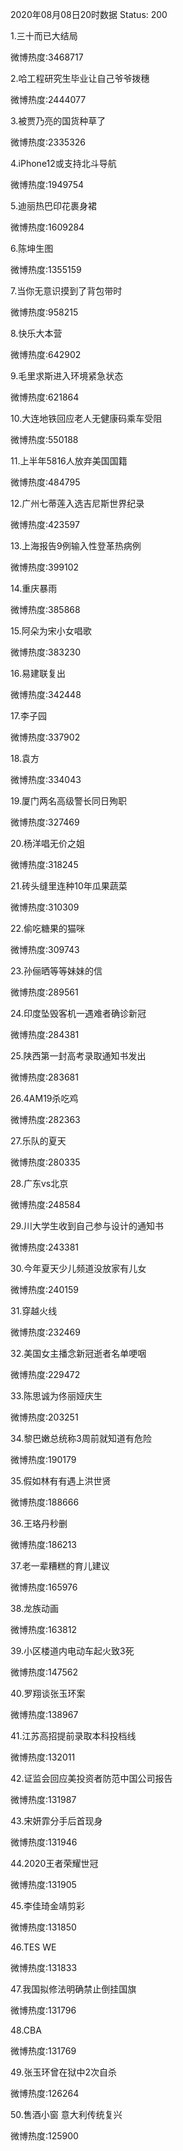 2020年08月08日20时数据
Status: 200

1.三十而已大结局

微博热度:3468717

2.哈工程研究生毕业让自己爷爷拨穗

微博热度:2444077

3.被贾乃亮的国货种草了

微博热度:2335326

4.iPhone12或支持北斗导航

微博热度:1949754

5.迪丽热巴印花裹身裙

微博热度:1609284

6.陈坤生图

微博热度:1355159

7.当你无意识摸到了背包带时

微博热度:958215

8.快乐大本营

微博热度:642902

9.毛里求斯进入环境紧急状态

微博热度:621864

10.大连地铁回应老人无健康码乘车受阻

微博热度:550188

11.上半年5816人放弃美国国籍

微博热度:484795

12.广州七蒂莲入选吉尼斯世界纪录

微博热度:423597

13.上海报告9例输入性登革热病例

微博热度:399102

14.重庆暴雨

微博热度:385868

15.阿朵为宋小女唱歌

微博热度:383230

16.易建联复出

微博热度:342448

17.李子园

微博热度:337902

18.袁方

微博热度:334043

19.厦门两名高级警长同日殉职

微博热度:327469

20.杨洋唱无价之姐

微博热度:318245

21.砖头缝里连种10年瓜果蔬菜

微博热度:310309

22.偷吃糖果的猫咪

微博热度:309743

23.孙俪晒等等妹妹的信

微博热度:289561

24.印度坠毁客机一遇难者确诊新冠

微博热度:284381

25.陕西第一封高考录取通知书发出

微博热度:283681

26.4AM19杀吃鸡

微博热度:282363

27.乐队的夏天

微博热度:280335

28.广东vs北京

微博热度:248584

29.川大学生收到自己参与设计的通知书

微博热度:243381

30.今年夏天少儿频道没放家有儿女

微博热度:240159

31.穿越火线

微博热度:232469

32.美国女主播念新冠逝者名单哽咽

微博热度:229472

33.陈思诚为佟丽娅庆生

微博热度:203251

34.黎巴嫩总统称3周前就知道有危险

微博热度:190179

35.假如林有有遇上洪世贤

微博热度:188666

36.王珞丹秒删

微博热度:186213

37.老一辈糟糕的育儿建议

微博热度:165976

38.龙族动画

微博热度:163812

39.小区楼道内电动车起火致3死

微博热度:147562

40.罗翔谈张玉环案

微博热度:138967

41.江苏高招提前录取本科投档线

微博热度:132011

42.证监会回应美投资者防范中国公司报告

微博热度:131987

43.宋妍霏分手后首现身

微博热度:131946

44.2020王者荣耀世冠

微博热度:131905

45.李佳琦金靖剪彩

微博热度:131850

46.TES WE

微博热度:131833

47.我国拟修法明确禁止倒挂国旗

微博热度:131796

48.CBA

微博热度:131769

49.张玉环曾在狱中2次自杀

微博热度:126264

50.售酒小窗 意大利传统复兴

微博热度:125900

